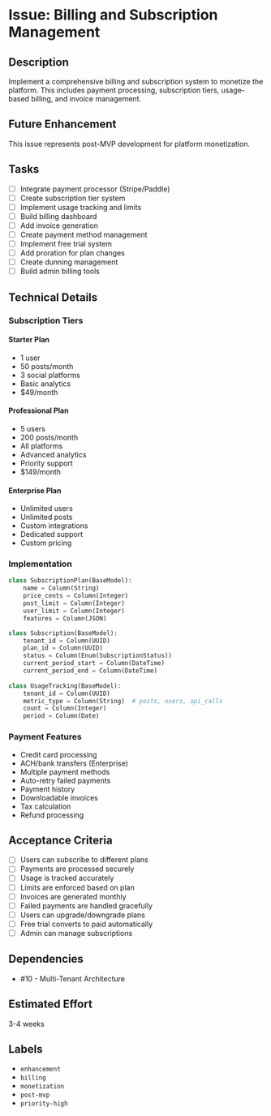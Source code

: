 # Issue: Billing and Subscription Management

## Description

Implement a comprehensive billing and subscription system to monetize the platform. This includes payment processing, subscription tiers, usage-based billing, and invoice management.

## Future Enhancement

This issue represents post-MVP development for platform monetization.

## Tasks

- [ ] Integrate payment processor (Stripe/Paddle)
- [ ] Create subscription tier system
- [ ] Implement usage tracking and limits
- [ ] Build billing dashboard
- [ ] Add invoice generation
- [ ] Create payment method management
- [ ] Implement free trial system
- [ ] Add proration for plan changes
- [ ] Create dunning management
- [ ] Build admin billing tools

## Technical Details

### Subscription Tiers

#### Starter Plan
- 1 user
- 50 posts/month
- 3 social platforms
- Basic analytics
- $49/month

#### Professional Plan
- 5 users
- 200 posts/month
- All platforms
- Advanced analytics
- Priority support
- $149/month

#### Enterprise Plan
- Unlimited users
- Unlimited posts
- Custom integrations
- Dedicated support
- Custom pricing

### Implementation
```python
class SubscriptionPlan(BaseModel):
    name = Column(String)
    price_cents = Column(Integer)
    post_limit = Column(Integer)
    user_limit = Column(Integer)
    features = Column(JSON)

class Subscription(BaseModel):
    tenant_id = Column(UUID)
    plan_id = Column(UUID)
    status = Column(Enum(SubscriptionStatus))
    current_period_start = Column(DateTime)
    current_period_end = Column(DateTime)
    
class UsageTracking(BaseModel):
    tenant_id = Column(UUID)
    metric_type = Column(String)  # posts, users, api_calls
    count = Column(Integer)
    period = Column(Date)
```

### Payment Features
- Credit card processing
- ACH/bank transfers (Enterprise)
- Multiple payment methods
- Auto-retry failed payments
- Payment history
- Downloadable invoices
- Tax calculation
- Refund processing

## Acceptance Criteria

- [ ] Users can subscribe to different plans
- [ ] Payments are processed securely
- [ ] Usage is tracked accurately
- [ ] Limits are enforced based on plan
- [ ] Invoices are generated monthly
- [ ] Failed payments are handled gracefully
- [ ] Users can upgrade/downgrade plans
- [ ] Free trial converts to paid automatically
- [ ] Admin can manage subscriptions

## Dependencies

- #10 - Multi-Tenant Architecture

## Estimated Effort

3-4 weeks

## Labels

- `enhancement`
- `billing`
- `monetization`
- `post-mvp`
- `priority-high`